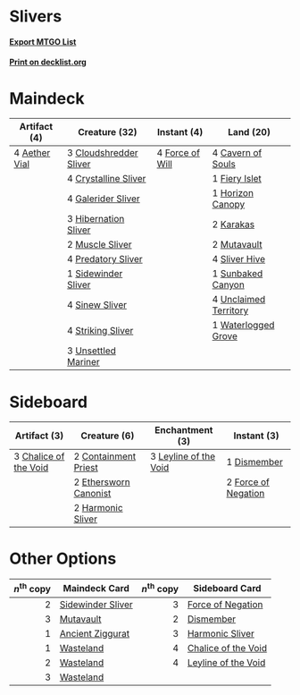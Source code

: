 # Slivers

#### [Export MTGO List](../collection/Slivers/Slivers.txt)
#### [Print on decklist.org](http://decklist.org/?deckmain=4%09Aether%20Vial%0A4%09Cavern%20of%20Souls%0A3%09Cloudshredder%20Sliver%0A4%09Crystalline%20Sliver%0A1%09Fiery%20Islet%0A4%09Force%20of%20Will%0A4%09Galerider%20Sliver%0A3%09Hibernation%20Sliver%0A1%09Horizon%20Canopy%0A2%09Karakas%0A2%09Muscle%20Sliver%0A2%09Mutavault%0A4%09Predatory%20Sliver%0A1%09Sidewinder%20Sliver%0A4%09Sinew%20Sliver%0A4%09Sliver%20Hive%0A4%09Striking%20Sliver%0A1%09Sunbaked%20Canyon%0A4%09Unclaimed%20Territory%0A3%09Unsettled%20Mariner%0A1%09Waterlogged%20Grove&deckside=3%09Chalice%20of%20the%20Void%0A2%09Containment%20Priest%0A1%09Dismember%0A2%09Ethersworn%20Canonist%0A2%09Force%20of%20Negation%0A2%09Harmonic%20Sliver%0A3%09Leyline%20of%20the%20Void)
# Maindeck

|                                     Artifact (4)                                      |                                          Creature (32)                                          |                                      Instant (4)                                       |                                           Land (20)                                            |
|---------------------------------------------------------------------------------------|-------------------------------------------------------------------------------------------------|----------------------------------------------------------------------------------------|------------------------------------------------------------------------------------------------|
|4 [Aether Vial](http://gatherer.wizards.com/Pages/Card/Details.aspx?multiverseid=48146)|3 [Cloudshredder Sliver](http://gatherer.wizards.com/Pages/Card/Details.aspx?multiverseid=464144)|4 [Force of Will](http://gatherer.wizards.com/Pages/Card/Details.aspx?multiverseid=3107)|4 [Cavern of Souls](http://gatherer.wizards.com/Pages/Card/Details.aspx?multiverseid=278058)    |
|                                                                                       |4 [Crystalline Sliver](http://gatherer.wizards.com/Pages/Card/Details.aspx?multiverseid=207901)  |                                                                                        |1 [Fiery Islet](http://gatherer.wizards.com/Pages/Card/Details.aspx?multiverseid=464187)        |
|                                                                                       |4 [Galerider Sliver](http://gatherer.wizards.com/Pages/Card/Details.aspx?multiverseid=370590)    |                                                                                        |1 [Horizon Canopy](http://gatherer.wizards.com/Pages/Card/Details.aspx?multiverseid=409571)     |
|                                                                                       |3 [Hibernation Sliver](http://gatherer.wizards.com/Pages/Card/Details.aspx?multiverseid=207907)  |                                                                                        |2 [Karakas](http://gatherer.wizards.com/Pages/Card/Details.aspx?multiverseid=413782)            |
|                                                                                       |2 [Muscle Sliver](http://gatherer.wizards.com/Pages/Card/Details.aspx?multiverseid=207911)       |                                                                                        |2 [Mutavault](http://gatherer.wizards.com/Pages/Card/Details.aspx?multiverseid=370733)          |
|                                                                                       |4 [Predatory Sliver](http://gatherer.wizards.com/Pages/Card/Details.aspx?multiverseid=370745)    |                                                                                        |4 [Sliver Hive](http://gatherer.wizards.com/Pages/Card/Details.aspx?multiverseid=383384)        |
|                                                                                       |1 [Sidewinder Sliver](http://gatherer.wizards.com/Pages/Card/Details.aspx?multiverseid=118908)   |                                                                                        |1 [Sunbaked Canyon](http://gatherer.wizards.com/Pages/Card/Details.aspx?multiverseid=464196)    |
|                                                                                       |4 [Sinew Sliver](http://gatherer.wizards.com/Pages/Card/Details.aspx?multiverseid=125879)        |                                                                                        |4 [Unclaimed Territory](http://gatherer.wizards.com/Pages/Card/Details.aspx?multiverseid=435419)|
|                                                                                       |4 [Striking Sliver](http://gatherer.wizards.com/Pages/Card/Details.aspx?multiverseid=370589)     |                                                                                        |1 [Waterlogged Grove](http://gatherer.wizards.com/Pages/Card/Details.aspx?multiverseid=464198)  |
|                                                                                       |3 [Unsettled Mariner](http://gatherer.wizards.com/Pages/Card/Details.aspx?multiverseid=464165)   |                                                                                        |                                                                                                |


# Sideboard

|                                          Artifact (3)                                          |                                          Creature (6)                                          |                                        Enchantment (3)                                         |                                         Instant (3)                                          |
|------------------------------------------------------------------------------------------------|------------------------------------------------------------------------------------------------|------------------------------------------------------------------------------------------------|----------------------------------------------------------------------------------------------|
|3 [Chalice of the Void](http://gatherer.wizards.com/Pages/Card/Details.aspx?multiverseid=442211)|2 [Containment Priest](http://gatherer.wizards.com/Pages/Card/Details.aspx?multiverseid=389470) |3 [Leyline of the Void](http://gatherer.wizards.com/Pages/Card/Details.aspx?multiverseid=107682)|1 [Dismember](http://gatherer.wizards.com/Pages/Card/Details.aspx?multiverseid=382182)        |
|                                                                                                |2 [Ethersworn Canonist](http://gatherer.wizards.com/Pages/Card/Details.aspx?multiverseid=174931)|                                                                                                |2 [Force of Negation](http://gatherer.wizards.com/Pages/Card/Details.aspx?multiverseid=464001)|
|                                                                                                |2 [Harmonic Sliver](http://gatherer.wizards.com/Pages/Card/Details.aspx?multiverseid=109706)    |                                                                                                |                                                                                              |


# Other Options

|*n*<sup>th</sup> copy|                                       Maindeck Card                                        |*n*<sup>th</sup> copy|                                        Sideboard Card                                        |
|--------------------:|--------------------------------------------------------------------------------------------|--------------------:|----------------------------------------------------------------------------------------------|
|                    2|[Sidewinder Sliver](http://gatherer.wizards.com/Pages/Card/Details.aspx?multiverseid=118908)|                    3|[Force of Negation](http://gatherer.wizards.com/Pages/Card/Details.aspx?multiverseid=464001)  |
|                    3|[Mutavault](http://gatherer.wizards.com/Pages/Card/Details.aspx?multiverseid=370733)        |                    2|[Dismember](http://gatherer.wizards.com/Pages/Card/Details.aspx?multiverseid=382182)          |
|                    1|[Ancient Ziggurat](http://gatherer.wizards.com/Pages/Card/Details.aspx?multiverseid=189271) |                    3|[Harmonic Sliver](http://gatherer.wizards.com/Pages/Card/Details.aspx?multiverseid=109706)    |
|                    1|[Wasteland](http://gatherer.wizards.com/Pages/Card/Details.aspx?multiverseid=413790)        |                    4|[Chalice of the Void](http://gatherer.wizards.com/Pages/Card/Details.aspx?multiverseid=442211)|
|                    2|[Wasteland](http://gatherer.wizards.com/Pages/Card/Details.aspx?multiverseid=413790)        |                    4|[Leyline of the Void](http://gatherer.wizards.com/Pages/Card/Details.aspx?multiverseid=107682)|
|                    3|[Wasteland](http://gatherer.wizards.com/Pages/Card/Details.aspx?multiverseid=413790)        |                     |                                                                                              |

